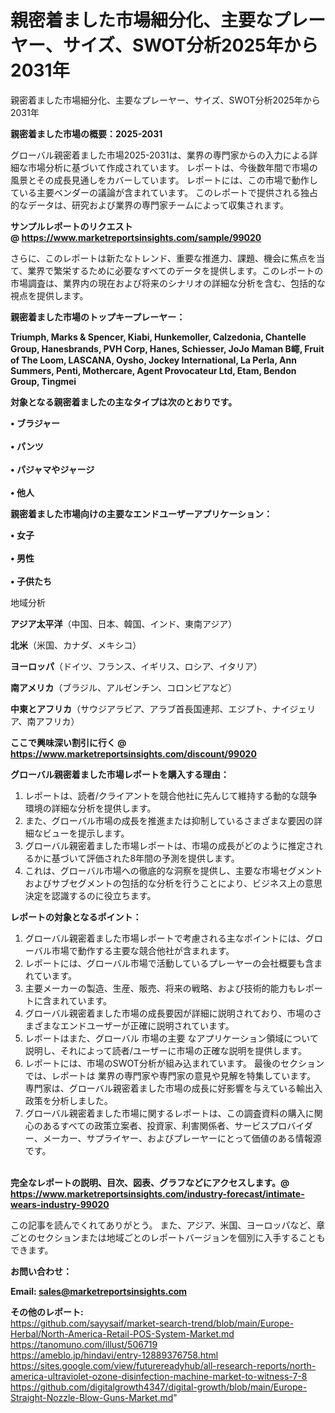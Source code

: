 # 親密着ました市場細分化、主要なプレーヤー、サイズ、SWOT分析2025年から2031年
親密着ました市場細分化、主要なプレーヤー、サイズ、SWOT分析2025年から2031年

<strong><b>親密着ました市場の概要：2025-2031</b></strong>

グローバル親密着ました市場2025-2031は、業界の専門家からの入力による詳細な市場分析に基づいて作成されています。 レポートは、今後数年間で市場の風景とその成長見通しをカバーしています。 レポートには、この市場で動作している主要ベンダーの議論が含まれています。 このレポートで提供される独占的なデータは、研究および業界の専門家チームによって収集されます。

<strong>サンプルレポートのリクエスト @ <a href=https://www.marketreportsinsights.com/sample/99020>https://www.marketreportsinsights.com/sample/99020</a></strong>

さらに、このレポートは新たなトレンド、重要な推進力、課題、機会に焦点を当て、業界で繁栄するために必要なすべてのデータを提供します。このレポートの市場調査は、業界内の現在および将来のシナリオの詳細な分析を含む、包括的な視点を提供します。

<strong>親密着ました市場のトップキープレーヤー：</strong>

<strong>Triumph, Marks & Spencer, Kiabi, Hunkemoller, Calzedonia, Chantelle Group, Hanesbrands, PVH Corp, Hanes, Schiesser, JoJo Maman B嶵, Fruit of The Loom, LASCANA, Oysho, Jockey International, La Perla, Ann Summers, Penti, Mothercare, Agent Provocateur Ltd, Etam, Bendon Group, Tingmei</strong>

<strong><b>対象となる親密着ましたの主なタイプは次のとおりです。</b></strong>

<strong>• ブラジャー<br><br>• パンツ<br><br>• パジャマやジャージ<br><br>• 他人</strong>

<strong><b>親密着ました市場向けの主要なエンドユーザーアプリケーション：</b></strong>

<strong>• 女子<br><br>• 男性<br><br>• 子供たち</strong>

 地域分析

<strong><b>アジア太平洋</b></strong>（中国、日本、韓国、インド、東南アジア）

<strong><b>北米</b></strong>（米国、カナダ、メキシコ）

<strong><b>ヨーロッパ</b></strong>（ドイツ、フランス、イギリス、ロシア、イタリア）

<strong><b>南アメリカ</b></strong>（ブラジル、アルゼンチン、コロンビアなど）

<strong><b>中東とアフリカ</b></strong>（サウジアラビア、アラブ首長国連邦、エジプト、ナイジェリア、南アフリカ）

<strong>ここで興味深い割引に行く @ <a href=https://www.marketreportsinsights.com/discount/99020>https://www.marketreportsinsights.com/discount/99020</a></strong>

<strong><b>グローバル親密着ました市場レポートを購入する理由：</b></strong>
<ol>
  <li>レポートは、読者/クライアントを競合他社に先んじて維持する動的な競争環境の詳細な分析を提供します。</li>
  <li>また、グローバル市場の成長を推進または抑制しているさまざまな要因の詳細なビューを提示します。</li>
  <li>グローバル親密着ました市場レポートは、市場の成長がどのように推定されるかに基づいて評価された8年間の予測を提供します。</li>
  <li>これは、グローバル市場への徹底的な洞察を提供し、主要な市場セグメントおよびサブセグメントの包括的な分析を行うことにより、ビジネス上の意思決定を認識するのに役立ちます。</li>
</ol>
<strong><b>レポートの対象となるポイント：</b></strong>
<ol>
  <li>グローバル親密着ました市場レポートで考慮される主なポイントには、グローバル市場で動作する主要な競合他社が含まれます。</li>
  <li>レポートには、グローバル市場で活動しているプレーヤーの会社概要も含まれています。</li>
  <li>主要メーカーの製造、生産、販売、将来の戦略、および技術的能力もレポートに含まれています。</li>
  <li>グローバル親密着ました市場の成長要因が詳細に説明されており、市場のさまざまなエンドユーザーが正確に説明されています。</li>
  <li>レポートはまた、グローバル 市場の主要 なアプリケーション領域について説明し、それによって読者/ユーザーに市場の正確な説明を提供します。</li>
  <li>レポートには、市場のSWOT分析が組み込まれています。 最後のセクションでは、レポートは 業界の専門家や専門家の意見や見解を特集しています。 専門家は、グローバル親密着ました市場の成長に好影響を与えている輸出入政策を分析しました。</li>
  <li>グローバル親密着ました市場に関するレポートは、この調査資料の購入に関心のあるすべての政策立案者、投資家、利害関係者、サービスプロバイダー、メーカー、サプライヤー、およびプレーヤーにとって価値のある情報源です。</li>
</ol><br>
<strong>完全なレポートの説明、目次、図表、グラフなどにアクセスします。@ <a href=https://www.marketreportsinsights.com/industry-forecast/intimate-wears-industry-99020>https://www.marketreportsinsights.com/industry-forecast/intimate-wears-industry-99020</a></strong>

この記事を読んでくれてありがとう。 また、アジア、米国、ヨーロッパなど、章ごとのセクションまたは地域ごとのレポートバージョンを個別に入手することもできます。

<strong><b>お問い合わせ：</b></strong>

<strong>Email: </strong><a href=mailto:sales@marketreportsinsights.com><strong>sales@marketreportsinsights.com</strong></a>

<strong>その他のレポート:</strong>
<br>
<a href=https://github.com/sayysaif/market-search-trend/blob/main/Europe-Herbal/North-America-Retail-POS-System-Market.md>https://github.com/sayysaif/market-search-trend/blob/main/Europe-Herbal/North-America-Retail-POS-System-Market.md</a>
<br>
<a href=https://tanomuno.com/illust/506719>https://tanomuno.com/illust/506719</a>
<br>
<a href=https://ameblo.jp/hindavi/entry-12889376758.html>https://ameblo.jp/hindavi/entry-12889376758.html</a>
<br>
<a href=https://sites.google.com/view/futurereadyhub/all-research-reports/north-america-ultraviolet-ozone-disinfection-machine-market-to-witness-7-8>https://sites.google.com/view/futurereadyhub/all-research-reports/north-america-ultraviolet-ozone-disinfection-machine-market-to-witness-7-8</a>
<br>
<a href=https://github.com/digitalgrowth4347/digital-growth/blob/main/Europe-Straight-Nozzle-Blow-Guns-Market.md>https://github.com/digitalgrowth4347/digital-growth/blob/main/Europe-Straight-Nozzle-Blow-Guns-Market.md</a>"
